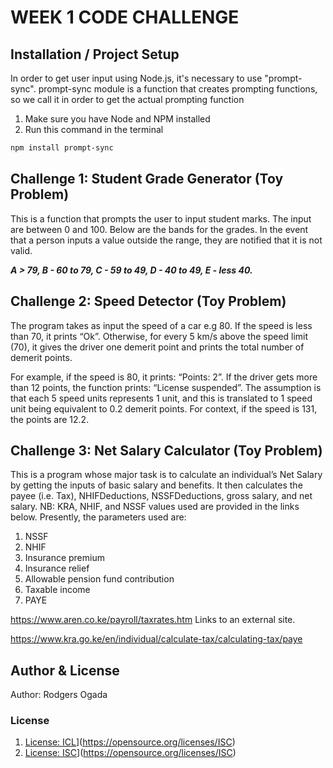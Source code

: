 # WEEK 1 CODE CHALLENGE

## Installation / Project Setup
In order to get user input using Node.js, it's necessary to use "prompt-sync".
prompt-sync module is a function that creates prompting functions, so we call it in order to get the actual prompting function

1. Make sure you have Node and NPM installed
2. Run this command in the terminal
```bash
npm install prompt-sync
```

## Challenge 1: Student Grade Generator (Toy Problem)
This is a function that prompts the user to input student marks. The input are between 0 and 100. 
Below are the bands for the grades. In the event that a person inputs a value outside the range, they are notified that it is not valid.

***A > 79, B - 60 to 79, C -  59 to 49, D - 40 to 49, E - less 40.***


## Challenge 2: Speed Detector (Toy Problem)
The program takes as input the speed of a car e.g 80. If the speed is less than 70, it prints “Ok”. Otherwise, for every 5 km/s above the speed limit (70), it gives the driver one demerit point and prints the total number of demerit points.

For example, if the speed is 80, it prints: “Points: 2”. If the driver gets more than 12 points, the function prints: “License suspended”.
The assumption is that each 5 speed units represents 1 unit, and this is translated to 1 speed unit being equivalent to 0.2 demerit points. For context, if the speed is 131, the points are 12.2.


## Challenge 3: Net Salary Calculator (Toy Problem)
This is a program whose major task is to calculate an individual’s Net Salary by getting the inputs of basic salary and benefits. It then calculates the payee (i.e. Tax), NHIFDeductions, NSSFDeductions, gross salary, and net salary. 
NB: KRA, NHIF, and NSSF values used are provided in the links below.
Presently, the parameters used are:
1. NSSF
2. NHIF
3. Insurance premium
4. Insurance relief
5. Allowable pension fund contribution
6. Taxable income
7. PAYE 

https://www.aren.co.ke/payroll/taxrates.htm Links to an external site.  

https://www.kra.go.ke/en/individual/calculate-tax/calculating-tax/paye

## Author & License
Author: Rodgers Ogada

### License
1. [License: ICL](https://img.shields.io/badge/License-ISC-blue.svg)](https://opensource.org/licenses/ISC)
2. [License: ISC](https://img.shields.io/badge/License-ISC-blue.svg)](https://opensource.org/licenses/ISC)
